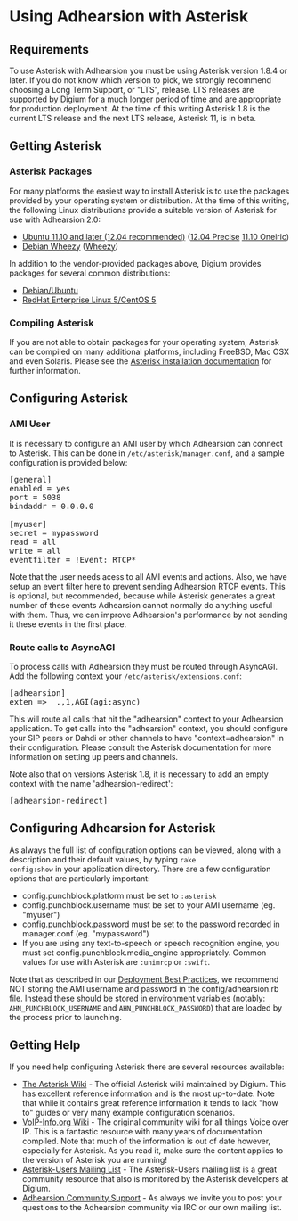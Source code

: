 # Using Adhearsion with Asterisk

## Requirements

To use Asterisk with Adhearsion you must be using Asterisk version 1.8.4 or later.  If you do not know which version to pick, we strongly recommend choosing a Long Term Support, or "LTS", release.  LTS releases are supported by Digium for a much longer period of time and are appropriate for production deployment.  At the time of this writing Asterisk 1.8 is the current LTS release and the next LTS release, Asterisk 11, is in beta.

## Getting Asterisk

### Asterisk Packages

For many platforms the easiest way to install Asterisk is to use the packages provided by your operating system or distribution.  At the time of this writing, the following Linux distributions provide a suitable version of Asterisk for use with Adhearsion 2.0:

* [Ubuntu 11.10 and later (12.04 recommended)](http://ubuntu.com) ([12.04 Precise](http://packages.ubuntu.com/precise/asterisk) [11.10 Oneiric](http://packages.ubuntu.com/oneiric/asterisk))
* [Debian Wheezy](http://debian.org) ([Wheezy](http://packages.debian.org/wheezy/asterisk))

In addition to the vendor-provided packages above, Digium provides packages for several common distributions:

* [Debian/Ubuntu](https://wiki.asterisk.org/wiki/display/AST/Asterisk+Packages#AsteriskPackages-APT%28Debian%2FUbuntu%29)
* [RedHat Enterprise Linux 5/CentOS 5](https://wiki.asterisk.org/wiki/display/AST/Asterisk+Packages#AsteriskPackages-APT%28Debian%2FUbuntu%29)

### Compiling Asterisk

If you are not able to obtain packages for your operating system, Asterisk can be compiled on many additional platforms, including FreeBSD, Mac OSX and even Solaris. Please see the [Asterisk installation documentation](https://wiki.asterisk.org/wiki/display/AST/Installing+Asterisk+From+Source) for further information.

## Configuring Asterisk

### AMI User

It is necessary to configure an AMI user by which Adhearsion can connect to Asterisk. This can be done in <code>/etc/asterisk/manager.conf</code>, and a sample configuration is provided below:

<pre class="brush: ruby;">
[general]
enabled = yes
port = 5038
bindaddr = 0.0.0.0

[myuser]
secret = mypassword
read = all
write = all
eventfilter = !Event: RTCP*
</pre>

Note that the user needs acess to all AMI events and actions. Also, we have setup an event filter here to prevent sending Adhearsion RTCP events. This is optional, but recommended, because while Asterisk generates a great number of these events Adhearsion cannot normally do anything useful with them. Thus, we can improve Adhearsion's performance by not sending it these events in the first place.

### Route calls to AsyncAGI

To process calls with Adhearsion they must be routed through AsyncAGI.  Add the following context your <code>/etc/asterisk/extensions.conf</code>:

<pre>
[adhearsion]
exten => _.,1,AGI(agi:async)
</pre>

This will route all calls that hit the "adhearsion" context to your Adhearsion application.  To get calls into the "adhearsion" context, you should configure your SIP peers or Dahdi or other channels to have "context=adhearsion" in their configuration.  Please consult the Asterisk documentation for more information on setting up peers and channels.

Note also that on versions Asterisk 1.8, it is necessary to add an empty context with the name 'adhearsion-redirect':
<pre>
[adhearsion-redirect]
</pre>

## Configuring Adhearsion for Asterisk

As always the full list of configuration options can be viewed, along with a description and their default values, by typing <code>rake config:show</code> in your application directory.  There are a few configuration options that are particularly important:

* config.punchblock.platform must be set to <code>:asterisk</code>
* config.punchblock.username must be set to your AMI username (eg. "myuser")
* config.punchblock.password must be set to the password recorded in manager.conf (eg. "mypassword")
* If you are using any text-to-speech or speech recognition engine, you must set config.punchblock.media_engine appropriately.  Common values for use with Asterisk are <code>:unimrcp</code> or <code>:swift</code>.

Note that as described in our [Deployment Best Practices](/docs/best-practices/deployment), we recommend NOT storing the AMI username and password in the config/adhearsion.rb file.  Instead these should be stored in environment variables (notably: <code>AHN_PUNCHBLOCK_USERNAME</code> and <code>AHN_PUNCHBLOCK_PASSWORD</code>) that are loaded by the process prior to launching.

## Getting Help

If you need help configuring Asterisk there are several resources available:

* [The Asterisk Wiki](http://wiki.asterisk.org) - The official Asterisk wiki maintained by Digium. This has excellent reference information and is the most up-to-date.  Note that while it contains great reference information it tends to lack "how to" guides or very many example configuration scenarios.
* [VoIP-Info.org Wiki](http://www.voip-info.org/) - The original community wiki for all things Voice over IP.  This is a fantastic resource with many years of documentation compiled.  Note that much of the information is out of date however, especially for Asterisk.  As you read it, make sure the content applies to the version of Asterisk you are running!
* [Asterisk-Users Mailing List](http://lists.digium.com/mailman/listinfo/asterisk-users/) - The Asterisk-Users mailing list is a great community resource that also is monitored by the Asterisk developers at Digium.
* [Adhearsion Community Support](/community) - As always we invite you to post your questions to the Adhearsion community via IRC or our own mailing list.

<a href="#" rel="docs-nav-active" style="display:none;">docs-nav-getting-started</a>
<a href="#" rel="docs-nav-active" style="display:none;">docs-nav-getting-started-installation</a>
